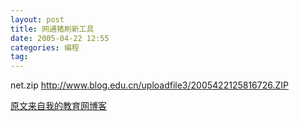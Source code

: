 ```yaml
---
layout: post
title: 网通猪刷新工具
date: 2005-04-22 12:55
categories: 编程 
tag: 
---
```


net.zip http://www.blog.edu.cn/uploadfile3/2005422125816726.ZIP

[原文来自我的教育网博客][原文来自我的教育网博客]

[原文来自我的教育网博客]:http://teacher.edu.cn/pc/article/200504/333800.html
